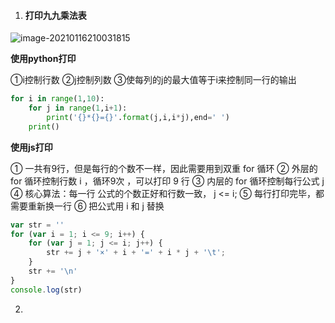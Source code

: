 

1. #### 打印九九乘法表

![image-20210116210031815](C:\Users\hch63\AppData\Roaming\Typora\typora-user-images\image-20210116210031815.png)

**使用python打印**

①i控制行数
②j控制列数
③使每列的j的最大值等于i来控制同一行的输出

```python
for i in range(1,10):
    for j in range(1,i+1):
        print('{}*{}={}'.format(j,i,i*j),end=' ')
    print()
```



**使用js打印**

① 一共有9行，但是每行的个数不一样，因此需要用到双重 for 循环
② 外层的 for 循环控制行数 i ，循环9次 ，可以打印 9 行
③ 内层的 for 循环控制每行公式 j
④ 核心算法：每一行 公式的个数正好和行数一致， j <= i;
⑤ 每行打印完毕，都需要重新换一行
⑥ 把公式用 i 和 j 替换

```javascript
var str = ''
for (var i = 1; i <= 9; i++) {
    for (var j = 1; j <= i; j++) {
        str += j + '×' + i + '=' + i * j + '\t';
    }
    str += '\n'
}
console.log(str)
```

2. 
